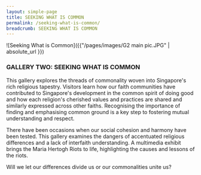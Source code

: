 ```yaml
---
layout: simple-page
title: SEEKING WHAT IS COMMON
permalink: /seeking-what-is-common/
breadcrumb: SEEKING WHAT IS COMMON
---
```

![Seeking What is Common]({{"/pages/images/G2 main pic.JPG" | absolute_url }})

### **GALLERY TWO: SEEKING WHAT IS COMMON**

This gallery explores the threads of commonality woven into Singapore's rich religious tapestry. Visitors learn how our faith communities have contributed to Singapore's development in the common spirit of doing good and how each religion's cherished values and practices are shared and similarly expressed across other faiths. Recognising the importance of finding and emphasising common ground is a key step to fostering mutual understanding and respect.

There have been occasions when our social cohesion and harmony have been tested. This gallery examines the dangers of accentuated religious differences and a lack of interfaith understanding. A multimedia exhibit brings the Maria Hertogh Riots to life, highlighting the causes and lessons of the riots.

Will we let our differences divide us or our commonalities unite us?
